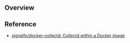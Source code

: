 ## Overview


## Reference
* [signalfx/docker-collectd: Collectd within a Docker image](https://github.com/signalfx/docker-collectd)
